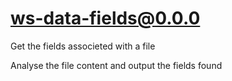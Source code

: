 # ws-data-fields@0.0.0

Get the fields associeted with a file

Analyse the file content and output the fields found
